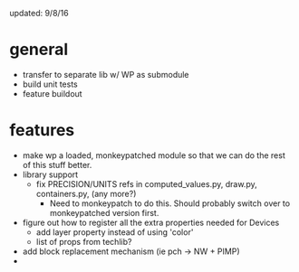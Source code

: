 updated: 9/8/16

general
=======
- transfer to separate lib w/ WP as submodule
- build unit tests
- feature buildout

features
========
- make wp a loaded, monkeypatched module so that we can do the rest of this stuff better.
- library support
    + fix PRECISION/UNITS refs in computed_values.py, draw.py, containers.py, (any more?)
        * Need to monkeypatch to do this. Should probably switch over to monkeypatched version first.
- figure out how to register all the extra properties needed for Devices
    + add layer property instead of using 'color'
    + list of props from techlib?
- add block replacement mechanism (ie pch -> NW + PIMP)
- <script> tag
- dummy device / device matching mechanism
- guard ring generation
- element rotation
    + How to input? <fet rot=90> I guess?
    + L-R flip needed too... <fet flip=lr> or <fet flip=ud> I guess?
    + CSS3 transform support would be nice, but not primary use case
- heirarchies
    + Use a tag to include external libraries (ie std cells)
        * <ref src="[path to src]">
        * figure out directory search for ref tags (I think WP has this?)
    + <port layer=M1 name=VIN location=NW??>
        * Need a way to describe location on boundary


wishlist
========
- write library system for gdspy
- add css variables to WeasyPrint?
- <!--[if TSMCN45]> ... some HTML here ... <![endif]-->
    + match with <tech> tag?
- em notation as "relative to min. property dimension"


draw.py
=======
- add layer property to box instead of using 'color'
- add text labels
- add better border features (ie guard rings)
- rounded borders?

document.py
===========
- add translation based on x,y coords
- add hinting based on precision?
- clipping?

html.py
=======
- include style in args

containers.py
=============
- add automatic extents calculation
- finish update_extents()
- add precision mgmt